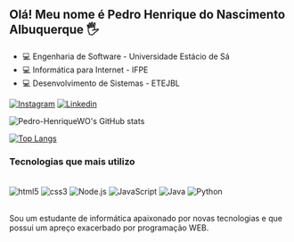 ## Olá! Meu nome é Pedro Henrique do Nascimento Albuquerque 🖐️



- 💻  Engenharia de Software - Universidade Estácio de Sá  
- 💻  Informática para Internet - IFPE
- 💻  Desenvolvimento de Sistemas - ETEJBL


[![Instagram](https://img.shields.io/badge/Instagram-E4405F?style=for-the-badge&logo=instagram&logoColor=white)](https://www.instagram.com/pedrxr/)
[![Linkedin](https://img.shields.io/badge/LinkedIn-0077B5?style=for-the-badge&logo=linkedin&logoColor=white)](https://www.linkedin.com/in/pedro-henrique-do-nascimento-albuquerque/)

![Pedro-HenriqueWO's GitHub stats](https://github-readme-stats.vercel.app/api?username=Pedro-HenriqueWO&show_icons=true&theme=onedark)

[![Top Langs](https://github-readme-stats.vercel.app/api/top-langs/?username=Pedro-HenriqueWO&langs_count=8&theme=onedark)](https://github.com/Pedro-HenriqueWO/github-readme-stats)

### Tecnologias que mais utilizo 

<div style="display:inline_block"><br/>
<img align="center" alt ="html5" src="https://img.shields.io/badge/HTML5-E34F26?style=for-the-badge&logo=html5&logoColor=white">
<img align="center" alt ="css3" src="https://img.shields.io/badge/CSS3-1572B6?style=for-the-badge&logo=css3&logoColor=white">
<img align="center" alt ="Node.js" src="https://img.shields.io/badge/Node.js-43853D?style=for-the-badge&logo=node.js&logoColor=white">
<img align="center" alt ="JavaScript" src="https://img.shields.io/badge/JavaScript-F7DF1E?style=for-the-badge&logo=javascript&logoColor=black">
<img align="center" alt ="Java" src="https://img.shields.io/badge/Java-ED8B00?style=for-the-badge&logo=java&logoColor=white">
<img align="center" alt ="Python" src="https://img.shields.io/badge/Python-14354C?style=for-the-badge&logo=python&logoColor=white">
</div><br/>

Sou um estudante de informática apaixonado por novas tecnologias e que possui um 
apreço exacerbado por programação WEB. 
